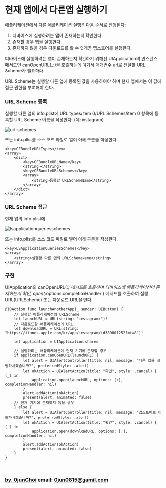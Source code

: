 # 현재 앱에서 다른앱 실행하기


애플리케이션에서 다른 애플리케이션 실행은 다음 순서로 진행된다: 
1. 디바이스에 실행하려는 앱이 존재하는지 확인한다.
2. 존재할 경우 앱을 실행한다.
3. 존재하지 않을 경우 다운로드를 할 수 있게끔 앱스토어를 실행한다.


디바이스에 실행하려는 앱이 존재하는지 확인하기 위해선 UIApplication의 인스턴스 메서드인 canOpenURL(_:)을 호출하는데 여기서 매개변수 url로 전달할 URL Scheme가 필요하다.


URL Scheme는 실행할 다른 앱에 등록된 값을 사용하여야 하며 현재 앱에서는 이 값에 접근 권한을 부여해야 한다.


### URL Scheme 등록
실행할 다른 앱의 info.plist에 URL types/Item 0/URL Schemes/item 0 항목에 등록할 URL Scheme 이름을 작성한다. (예: instagram)


![url-schemes](https://github.com/0jun0815/YJStudy/blob/master/iOS/현재%20앱에서%20다른%20앱%20실행하기/Images/url-schemes.png)


또는 info.plist를 소스 코드 파일로 열어 아래 구문을 작성한다.
```
<key>CFBundleURLTypes</key>
<array>
    <dict>
        <key>CFBundleURLName</key>
        <string></string>
        <key>CFBundleURLSchemes</key>
        <array>
            <string>등록할 URLSchemeName</string>
        </array>
    </dict>
</array>
```


### URL Scheme 접근
현재 앱의 info.plist에 


![lsapplicationqueriesschemes](https://github.com/0jun0815/YJStudy/blob/master/iOS/현재%20앱에서%20다른%20앱%20실행하기/Images/lsapplicationqueriesschemes.png)


또는 info.plist를 소스 코드 파일로 열어 아래 구문을 작성한다.
```
<key>LSApplicationQueriesSchemes</key>
<array>
    <string>실행할 다른 앱의 URLSchemeName</string>
</array>
```


### 구현
UIApplication의 canOpenURL(_:) 메서드를 호출하여 디바이스에 애플리케이션이 존재하는지 확인, open(_:options:completionHandler:) 메서드를 호출하여 실행 URL(URLScheme) 또는 다운로드 URL을 연다.


```
@IBAction func launchAnotherApp(_ sender: UIButton) {
    // 실행할 애플리케이션의 URLScheme
    let launchURL = URL(string: "instagram:")!
    // 다운로드할 애플리케이션의 URL
    let downloadURL = URL(string: "https://itunes.apple.com/kr/app/instagram/id389801252?mt=8")!

    let application = UIApplication.shared

    // 실행하려는 애플리케이션이 현재 기기에 존재할 경우
    if application.canOpenURL(launchURL) {
        let alert = UIAlertController(title: nil, message: "다른 앱을 실행하시겠습니까?", preferredStyle: .alert)
        let okAction = UIAlertAction(title: "확인", style: .cancel) { (_) in
            application.open(launchURL, options: [:], completionHandler: nil)
        }
        alert.addAction(okAction)
        present(alert, animated: false)
    // 현재 기기에 존재하지 않을 경우
    } else {
        let alert = UIAlertController(title: nil, message: "앱스토어로 이동하시겠습니까?", preferredStyle: .alert)
        let okAction = UIAlertAction(title: "확인", style: .cancel) { (_) in
            application.open(downloadURL, options: [:], completionHandler: nil)
        }
        alert.addAction(okAction)
        present(alert, animated: false)
    }
}
```


&nbsp;
&nbsp;      
### [by. 0junChoi](https://github.com/0jun0815) email: <0jun0815@gamil.com>
